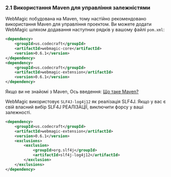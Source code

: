 ### 2.1 Використання Maven для управління залежністями

WebMagic побудована на Maven, тому настійно рекомендовано використання Maven для управління проектом. Ви можете додати WebMagic шляхом додавання наступних рядків у вашому файлі `pom.xml`:

```xml
<dependency>
    <groupId>us.codecraft</groupId>
    <artifactId>webmagic-core</artifactId>
    <version>0.6.1</version>
</dependency>
<dependency>
    <groupId>us.codecraft</groupId>
    <artifactId>webmagic-extension</artifactId>
    <version>0.6.1</version>
</dependency>
```

Якщо ви не знайомі з Maven, Ось введення: [Що таке Maven?](http://maven.apache.org/what-is-maven.html)

WebMagic використовує `SLF4J-log4j12` як реалізація SLF4J. Якщо у вас є свій власний вибір SLF4J РЕАЛІЗАЦІЇ,
виключити форсу у ваші залежності.

```xml
<dependency>
    <groupId>us.codecraft</groupId>
    <artifactId>webmagic-extension</artifactId>
    <version>0.6.1</version>
    <exclusions>
        <exclusion>
            <groupId>org.slf4j</groupId>
            <artifactId>slf4j-log4j12</artifactId>
        </exclusion>
    </exclusions>
</dependency>
```
